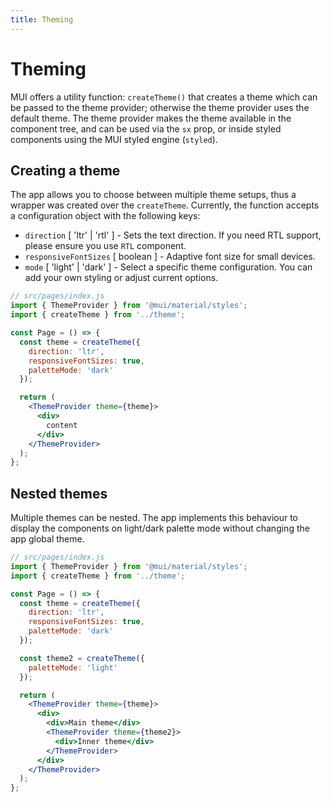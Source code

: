 ```yaml
---
title: Theming
---
```


# Theming

MUI offers a utility function: `createTheme()` that creates a theme which can be passed to
the theme provider; otherwise the theme provider uses the default theme. The theme provider makes
the theme available in the component tree, and can be used via the `sx` prop, or inside styled
components using the MUI styled engine (`styled`).

## Creating a theme

The app allows you to choose between multiple theme setups, thus a wrapper was created over
the `createTheme`. Currently, the function accepts a configuration object with the following keys:

- `direction` [ 'ltr' | 'rtl' ] - Sets the text direction. If you need RTL support, please ensure
  you use `RTL` component.
- `responsiveFontSizes` [ boolean ] - Adaptive font size for small devices.
- `mode` [ 'light' | 'dark' ] - Select a specific theme configuration. You can add your own styling
  or adjust current options.

```jsx
// src/pages/index.js
import { ThemeProvider } from '@mui/material/styles';
import { createTheme } from '../theme';

const Page = () => {
  const theme = createTheme({
    direction: 'ltr',
    responsiveFontSizes: true, 
    paletteMode: 'dark'
  });

  return (
    <ThemeProvider theme={theme}>
      <div>
        content
      </div>
    </ThemeProvider>
  );
};
```

## Nested themes

Multiple themes can be nested. The app implements this behaviour to display the components on
light/dark palette mode without changing the app global theme.

```jsx
// src/pages/index.js
import { ThemeProvider } from '@mui/material/styles';
import { createTheme } from '../theme';

const Page = () => {
  const theme = createTheme({
    direction: 'ltr',
    responsiveFontSizes: true,
    paletteMode: 'dark'
  });

  const theme2 = createTheme({
    paletteMode: 'light'
  });

  return (
    <ThemeProvider theme={theme}>
      <div>
        <div>Main theme</div>
        <ThemeProvider theme={theme2}>
          <div>Inner theme</div>
        </ThemeProvider>
      </div>
    </ThemeProvider>
  );
};
```
